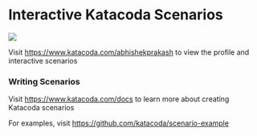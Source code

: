 # Interactive Katacoda Scenarios

[![](http://shields.katacoda.com/katacoda/abhishekprakash/count.svg)](https://www.katacoda.com/abhishekprakash "Get your profile on Katacoda.com")

Visit https://www.katacoda.com/abhishekprakash to view the profile and interactive scenarios

### Writing Scenarios
Visit https://www.katacoda.com/docs to learn more about creating Katacoda scenarios

For examples, visit https://github.com/katacoda/scenario-example
